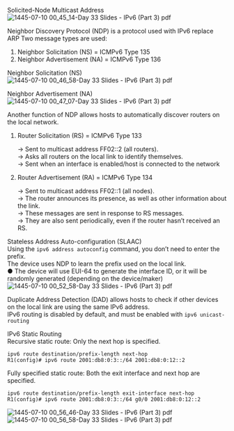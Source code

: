 Solicited-Node Multicast Address  
![1445-07-10 00_45_14-Day 33 Slides - IPv6 (Part 3) pdf](https://github.com/0xVoLk/CCNA-Note/assets/100092212/32a21176-7ea0-40c9-9b90-438282008697)

Neighbor Discovery Protocol (NDP) is a protocol used with IPv6 replace ARP
Two message types are used: 

1) Neighbor Solicitation (NS) = ICMPv6 Type 135  
2) Neighbor Advertisement (NA) = ICMPv6 Type 136


Neighbor Solicitation (NS)  
![1445-07-10 00_46_58-Day 33 Slides - IPv6 (Part 3) pdf](https://github.com/0xVoLk/CCNA-Note/assets/100092212/7f74f00b-8bfe-4796-b507-5b5416752dc5)


Neighbor Advertisement (NA)  
![1445-07-10 00_47_07-Day 33 Slides - IPv6 (Part 3) pdf](https://github.com/0xVoLk/CCNA-Note/assets/100092212/5e377d70-24be-42fc-9ca4-59cb54e01dcf)


Another function of NDP allows hosts to automatically discover routers on the local network.

1) Router Solicitation (RS) = ICMPv6 Type 133
   
	→ Sent to multicast address FF02::2 (all routers).  
	→ Asks all routers on the local link to identify themselves.  
	→ Sent when an interface is enabled/host is connected to the network

2) Router Advertisement (RA) = ICMPv6 Type 134
   
	→ Sent to multicast address FF02::1 (all nodes).  
	→ The router announces its presence, as well as other information about the link.  
	→ These messages are sent in response to RS messages.  
	→ They are also sent periodically, even if the router hasn’t received an RS.


Stateless Address Auto-configuration (SLAAC)  
Using the ```ipv6 address autoconfig``` command, you don’t need to enter the prefix.   
The device uses NDP to learn the prefix used on the local link.   
● The device will use EUI-64 to generate the interface ID, or it will be randomly generated (depending on the device/maker)  
![1445-07-10 00_52_58-Day 33 Slides - IPv6 (Part 3) pdf](https://github.com/0xVoLk/CCNA-Note/assets/100092212/f56c3917-b124-4419-9b1a-0eb108318435)


Duplicate Address Detection (DAD) allows hosts to check if other devices on the local link are using the same IPv6 address.  
IPv6 routing is disabled by default, and must be enabled with ```ipv6 unicast-routing```


IPv6 Static Routing  
Recursive static route: Only the next hop is specified.  
```
ipv6 route destination/prefix-length next-hop
R1(config)# ipv6 route 2001:db8:0:3::/64 2001:db8:0:12::2
```


Fully specified static route: Both the exit interface and next hop are specified.  
```
ipv6 route destination/prefix-length exit-interface next-hop
R1(config)# ipv6 route 2001:db8:0:3::/64 g0/0 2001:db8:0:12::2
```

![1445-07-10 00_56_46-Day 33 Slides - IPv6 (Part 3) pdf](https://github.com/0xVoLk/CCNA-Note/assets/100092212/2d725a08-5fbf-4602-9d73-695768e11d97)  
![1445-07-10 00_56_58-Day 33 Slides - IPv6 (Part 3) pdf](https://github.com/0xVoLk/CCNA-Note/assets/100092212/fa88e173-098e-4827-898e-fed738e69ae0)
